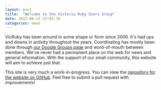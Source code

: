 ```yaml
---
layout: post
title:  "Welcome to the Victoria Ruby Users Group"
date: 2015-08-13 23:03:39
categories: news
---
```


VicRuby has been around in some shape or form since 2006. It's had ups and downs in activity throughout the years. Coordinating has mostly been done through [our Google Groups page](https://groups.google.com/forum/#!forum/vicruby) and word-of-mouth between members. We've never had a permanent place on the web for news and general information. With the support of our small community, this website will aim to achieve just that.

This site is very much a work-in-progress. You can view the [repository for the website on GitHub](https://github.com/matharvard/vicruby). Feel free to submit a pull request with improvements!
